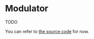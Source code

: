 # Modulator

TODO

You can refer to [the source code](https://github.com/Mrtenz/SoundFont3/blob/master/src/types/modulator.ts#L17) for now.
